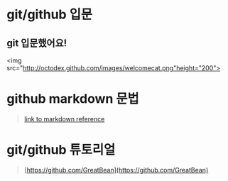 # git/github 입문
## git 입문했어요!
<img src="http://octodex.github.com/images/welcomecat.png"height="200">



# github markdown 문법
>[link to markdown reference](https://guides.github.com/features/mastering-markdown/)



 
# git/github 튜토리얼
>[https://github.com/GreatBean](https://github.com/GreatBean)
